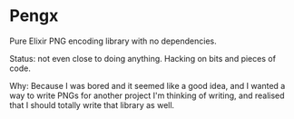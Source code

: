 # Pengx

Pure Elixir PNG encoding library with no dependencies.

Status: not even close to doing anything. Hacking on bits and pieces of code.

Why: Because I was bored and it seemed like a good idea, and I wanted a way to
write PNGs for another project I'm thinking of writing, and realised that I
should totally write that library as well.
